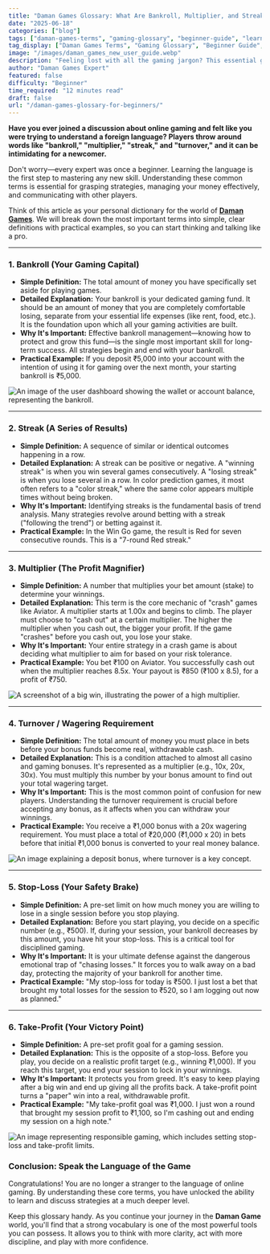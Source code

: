 ```yaml
---
title: "Daman Games Glossary: What Are Bankroll, Multiplier, and Streaks?"
date: "2025-06-18"
categories: ["blog"]
tags: ["daman-games-terms", "gaming-glossary", "beginner-guide", "learn-to-play", "gaming-lingo"]
tag_display: ["Daman Games Terms", "Gaming Glossary", "Beginner Guide", "Learn to Play", "Gaming Lingo"]
image: "/images/daman_games_new_user_guide.webp"
description: "Feeling lost with all the gaming jargon? This essential glossary explains the most important terms like Bankroll, Multiplier, Streak, Turnover, and more in simple, easy-to-understand language."
author: "Daman Games Expert"
featured: false
difficulty: "Beginner"
time_required: "12 minutes read"
draft: false
url: "/daman-games-glossary-for-beginners/"
---
```


**Have you ever joined a discussion about online gaming and felt like you were trying to understand a foreign language? Players throw around words like "bankroll," "multiplier," "streak," and "turnover," and it can be intimidating for a newcomer.**

Don't worry—every expert was once a beginner. Learning the language is the first step to mastering any new skill. Understanding these common terms is essential for grasping strategies, managing your money effectively, and communicating with other players.

Think of this article as your personal dictionary for the world of **[Daman Games](https://daman-game.world "Daman Games")**. We will break down the most important terms into simple, clear definitions with practical examples, so you can start thinking and talking like a pro.

---

### **1. Bankroll (Your Gaming Capital)**

* **Simple Definition:** The total amount of money you have specifically set aside for playing games.
* **Detailed Explanation:** Your bankroll is your dedicated gaming fund. It should be an amount of money that you are completely comfortable losing, separate from your essential life expenses (like rent, food, etc.). It is the foundation upon which all your gaming activities are built.
* **Why It's Important:** Effective bankroll management—knowing how to protect and grow this fund—is the single most important skill for long-term success. All strategies begin and end with your bankroll.
* **Practical Example:** If you deposit ₹5,000 into your account with the intention of using it for gaming over the next month, your starting bankroll is ₹5,000.

![An image of the user dashboard showing the wallet or account balance, representing the bankroll.](/images/daman_games_user_dashboard.webp)

---

### **2. Streak (A Series of Results)**

* **Simple Definition:** A sequence of similar or identical outcomes happening in a row.
* **Detailed Explanation:** A streak can be positive or negative. A "winning streak" is when you win several games consecutively. A "losing streak" is when you lose several in a row. In color prediction games, it most often refers to a "color streak," where the same color appears multiple times without being broken.
* **Why It's Important:** Identifying streaks is the fundamental basis of trend analysis. Many strategies revolve around betting with a streak ("following the trend") or betting against it.
* **Practical Example:** In the Win Go game, the result is Red for seven consecutive rounds. This is a "7-round Red streak."

---

### **3. Multiplier (The Profit Magnifier)**

* **Simple Definition:** A number that multiplies your bet amount (stake) to determine your winnings.
* **Detailed Explanation:** This term is the core mechanic of "crash" games like Aviator. A multiplier starts at 1.00x and begins to climb. The player must choose to "cash out" at a certain multiplier. The higher the multiplier when you cash out, the bigger your profit. If the game "crashes" before you cash out, you lose your stake.
* **Why It's Important:** Your entire strategy in a crash game is about deciding what multiplier to aim for based on your risk tolerance.
* **Practical Example:** You bet ₹100 on Aviator. You successfully cash out when the multiplier reaches 8.5x. Your payout is ₹850 (₹100 x 8.5), for a profit of ₹750.

![A screenshot of a big win, illustrating the power of a high multiplier.](/images/daman_games_big_win.webp)

---

### **4. Turnover / Wagering Requirement**

* **Simple Definition:** The total amount of money you must place in bets before your bonus funds become real, withdrawable cash.
* **Detailed Explanation:** This is a condition attached to almost all casino and gaming bonuses. It's represented as a multiplier (e.g., 10x, 20x, 30x). You must multiply this number by your bonus amount to find out your total wagering target.
* **Why It's Important:** This is the most common point of confusion for new players. Understanding the turnover requirement is crucial before accepting any bonus, as it affects when you can withdraw your winnings.
* **Practical Example:** You receive a ₹1,000 bonus with a 20x wagering requirement. You must place a total of ₹20,000 (₹1,000 x 20) in bets before that initial ₹1,000 bonus is converted to your real money balance.

![An image explaining a deposit bonus, where turnover is a key concept.](/images/daman_games_deposit_bonus_explained.webp)

---

### **5. Stop-Loss (Your Safety Brake)**

* **Simple Definition:** A pre-set limit on how much money you are willing to lose in a single session before you stop playing.
* **Detailed Explanation:** Before you start playing, you decide on a specific number (e.g., ₹500). If, during your session, your bankroll decreases by this amount, you have hit your stop-loss. This is a critical tool for disciplined gaming.
* **Why It's Important:** It is your ultimate defense against the dangerous emotional trap of "chasing losses." It forces you to walk away on a bad day, protecting the majority of your bankroll for another time.
* **Practical Example:** "My stop-loss for today is ₹500. I just lost a bet that brought my total losses for the session to ₹520, so I am logging out now as planned."

---

### **6. Take-Profit (Your Victory Point)**

* **Simple Definition:** A pre-set profit goal for a gaming session.
* **Detailed Explanation:** This is the opposite of a stop-loss. Before you play, you decide on a realistic profit target (e.g., winning ₹1,000). If you reach this target, you end your session to lock in your winnings.
* **Why It's Important:** It protects you from greed. It's easy to keep playing after a big win and end up giving all the profits back. A take-profit point turns a "paper" win into a real, withdrawable profit.
* **Practical Example:** "My take-profit goal was ₹1,000. I just won a round that brought my session profit to ₹1,100, so I'm cashing out and ending my session on a high note."

![An image representing responsible gaming, which includes setting stop-loss and take-profit limits.](/images/daman_games_responsible_gaming.webp)

### **Conclusion: Speak the Language of the Game**

Congratulations! You are no longer a stranger to the language of online gaming. By understanding these core terms, you have unlocked the ability to learn and discuss strategies at a much deeper level.

Keep this glossary handy. As you continue your journey in the **Daman Game** world, you'll find that a strong vocabulary is one of the most powerful tools you can possess. It allows you to think with more clarity, act with more discipline, and play with more confidence.